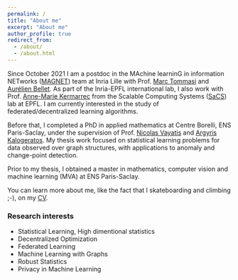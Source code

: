 ```yaml
---
permalink: /
title: "About me"
excerpt: "About me"
author_profile: true
redirect_from: 
  - /about/
  - /about.html
---
```


Since October 2021 I am a postdoc in the MAchine learninG in information NETworks ([MAGNET](https://team.inria.fr/magnet/)) team at Inria Lille with Prof. [Marc Tommasi](http://researchers.lille.inria.fr/tommasi/) and [Aurélien Bellet](http://researchers.lille.inria.fr/abellet/).
As part of the Inria-EPFL international lab, I also work with Prof. [Anne-Marie Kermarrec](https://people.epfl.ch/anne-marie.kermarrec) from the Scalable Computing Systems ([SaCS](https://www.epfl.ch/labs/sacs/)) lab at EPFL. I am currently interested in the study of federated/decentralized learning algorithms.

Before that, I completed a PhD in applied mathematics at Centre Borelli, ENS Paris-Saclay, under the supervision of Prof. [Nicolas Vayatis](https://nvayatis.perso.math.cnrs.fr/) and [Argyris Kalogeratos](https://kalogeratos.com/psite/). My thesis work focused on statistical learning problems for data observed over graph structures, with applications to anomaly and change-point detection.

Prior to my thesis, I obtained a master in mathematics, computer vision and machine learning (MVA) at ENS Paris-Saclay.

You can learn more about me, like the fact that I skateboarding and climbing ;-), on my [CV](http://batistelb.github.io/files/cv-new.pdf).

### Research interests

* Statistical Learning, High dimentional statistics
* Decentralized Optimization
* Federated Learning
* Machine Learning with Graphs
* Robust Statistics
* Privacy in Machine Learning
